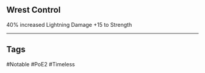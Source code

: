 ## Wrest Control
40% increased Lightning Damage
+15 to Strength

---
## Tags
#Notable
#PoE2
#Timeless
